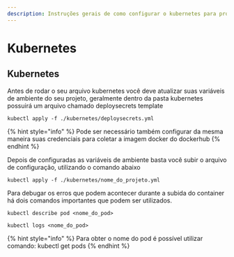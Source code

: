 ```yaml
---
description: Instruções gerais de como configurar o kubernetes para produção
---
```


# Kubernetes

## Kubernetes

Antes de rodar o seu arquivo kubernetes você deve atualizar suas variáveis de ambiente do seu projeto, geralmente dentro da pasta kubernetes possuirá um arquivo chamado deploysecrets template

```
kubectl apply -f ./kubernetes/deploysecrets.yml
```

{% hint style="info" %}
Pode ser necessário também configurar da mesma maneira suas credenciais para coletar a imagem docker do dockerhub
{% endhint %}

Depois de configuradas as variáveis de ambiente basta você subir o arquivo de configuração, utilizando o comando abaixo

```text
kubectl apply -f ./kubernetes/nome_do_projeto.yml
```

Para debugar os erros que podem acontecer durante a subida do container há dois comandos importantes que podem ser utilizados.

```text
kubectl describe pod <nome_do_pod>
```

```text
kubectl logs <nome_do_pod>
```

{% hint style="info" %}
Para obter o nome do pod é possível utilizar comando: kubectl get pods
{% endhint %}

